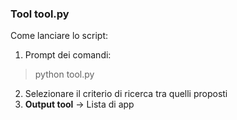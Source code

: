 ### Tool tool.py

Come lanciare lo script:

1. Prompt dei comandi:
> python tool.py
2. Selezionare il criterio di ricerca tra quelli proposti
3. **Output tool** -> Lista di app
